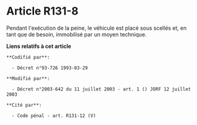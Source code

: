 # Article R131-8

Pendant l'exécution de la peine, le véhicule est placé sous scellés et, en tant que de besoin, immobilisé par un moyen
technique.

**Liens relatifs à cet article**

	**Codifié par**:

	  - Décret n°93-726 1993-03-29

	**Modifié par**:

	  - Décret n°2003-642 du 11 juillet 2003 - art. 1 () JORF 12 juillet 2003

	**Cité par**:

	  - Code pénal - art. R131-12 (V)
